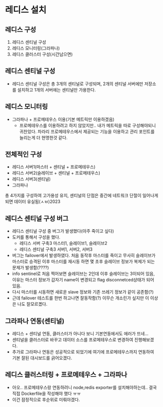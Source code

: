 # 레디스 설치

## 레디스 구성
1. 레디스 센티널 구성
2. 레디스 모니터링(그라파나)
3. 레디스 클러스터 구성(시간남으면)

## 레디스 센티널 구성
- 레디스 센티널 구성은 총 3개의 센티널로 구성되며, 2개의 센티널 서버에만 저장소를 설치하고 1개의 서버에는 센티널만 가용한다.

## 레디스 모니터링
- 그라파나 + 프로메테우스 이용(기본 메트릭만 이용하겠음)
    - 프로메테우스를 이용하려고 하지 않았지만.. 내가 메트릭을 따로 구성해야되니 귀찬았다. 차라리 프로메테우스에서 제공되는 기능을 이용하고 관리 포인트를 늘리는게 더 현명한것 같다.

## 전체적인 구성
- 레디스 서버1(마스터 + 센티널 + 프로메테우스)
- 레디스 서버2(슬레이브 + 센티널 + 프로메테우스)
- 레디스 서버3(센티널)
- 그라파나

총 4가지를 구성하여 고가용성 유지, 센티널의 단점은 중간에 네트워크 단절이 일어나게 되면 데이터 유실됨(ㅅㅂ)2023

## 레디스 센티널 구성 버그
- 레디스 센티널 구성 중 버그가 발생했다(아주 죽이고 싶다)
- 도커를 통해서 구성을 했다.
    - 레디스 서버 구축3 마스터1, 슬레이브1, 슬레이브2 
    - 레디스 센티널 구축3 서버1, 서버2, 서버3 
- 버그는 failover에서 발생하였다. 처음 동작후 마스터를 죽이고 무사히 슬레이브가 마스터로 승격된 이후 마스터를 재시동 하면 몇 초후 슬레이브 정보가 복제가 되는 문제가 발생함(????)
- info sentinel로 처음 찍어보면 슬레이브는 2인데 이후 슬레이브는 3이되어 있음, 이유는 마스터 정보가 갑자기 name이 변경되고 flag disconnetced상태가 되어 있음.
- 다시 마스터를 시동하면 새로운 slave 정보와 기존 쓰레기 정보가 같이 공존함(?) 
- 근데 failover 테스트를 한번 하고나면 잘동작함(?) 이무슨 개소린가 싶지만 이 이상은 나도 잘모르곘다.

## 그라파나 연동(센티널)
- 레디스 + 센티널 연동, 클러스터가 아니다 보니 기본연동에서도 에러가 뜨네...
- 센티널을 클러스터로 바꾸고 데이터 소스를 프로메테우스로 변경하여 진행해보겠다.
- 추가로 그라파나 연동은 성공적으로 되었기에 여기에 프로메테우스까지 연동하여 기본 잘된 대시보드를 긁어오겠다.

## 레디스 클러스터링 + 프로메테우스 + 그라파나
- 아오.. 프로메테우스랑 연동하려니 node,redis exporter를 설치해야하는데.. 결국 직접 Dockerfile을 작성해야 했다 ㅠㅠ
- 이건 잠정적으로 후순위로 미뤄야겠다.